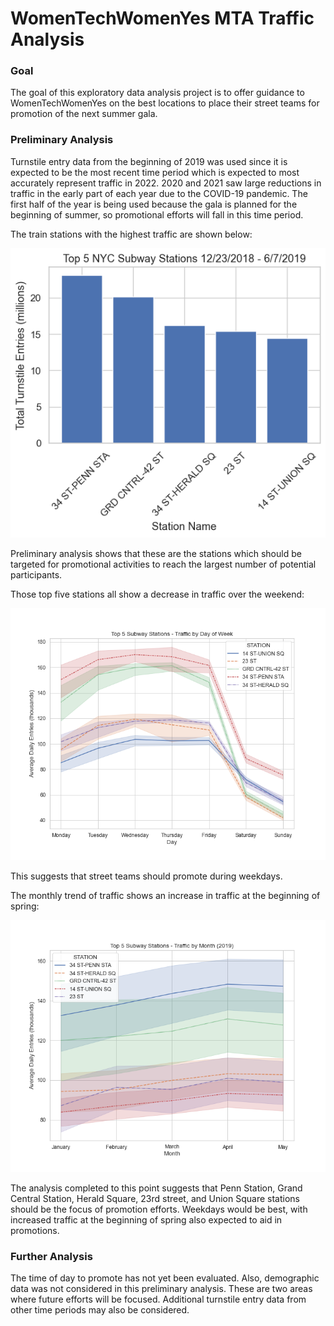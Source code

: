 # WomenTechWomenYes MTA Traffic Analysis

### Goal
The goal of this exploratory data analysis project is to offer guidance to WomenTechWomenYes on the best locations to place their street teams for promotion of the next summer gala.

### Preliminary Analysis
Turnstile entry data from the beginning of 2019 was used since it is expected to be the most recent time period which is expected to most accurately represent traffic in 2022. 2020 and 2021 saw large reductions in traffic in the early part of each year due to the COVID-19 pandemic. The first half of the year is being used because the gala is planned for the beginning of summer, so promotional efforts will fall in this time period.

The train stations with the highest traffic are shown below:

![top 5 stations](top_5_stations.png)

Preliminary analysis shows that these are the stations which should be targeted for promotional activities to reach the largest number of potential participants.

Those top five stations all show a decrease in traffic over the weekend:

![daily traffic](daily_traffic.png)

This suggests that street teams should promote during weekdays.

The monthly trend of traffic shows an increase in traffic at the beginning of spring:

![monthly traffic](monthly_traffic.png)

The analysis completed to this point suggests that Penn Station, Grand Central Station, Herald Square, 23rd street, and Union Square stations should be the focus of promotion efforts. Weekdays would be best, with increased traffic at the beginning of spring also expected to aid in promotions.

### Further Analysis
The time of day to promote has not yet been evaluated. Also, demographic data was not considered in this preliminary analysis. These are two areas where future efforts will be focused. Additional turnstile entry data from other time periods may also be considered.